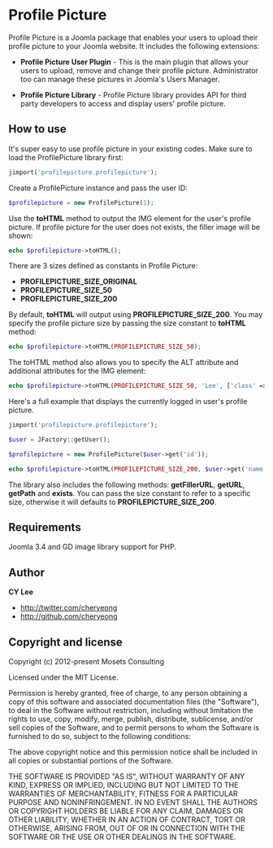 Profile Picture
===============

Profile Picture is a Joomla package that enables your users to upload their profile picture to your Joomla website. It includes the following extensions: 

+ **Profile Picture User Plugin** -
This is the main plugin that allows your users to upload, remove and change their profile picture. Administrator too can manage these pictures in Joomla's Users Manager.

+ **Profile Picture Library** - 
Profile Picture library provides API for third party developers to access and display users' profile picture.

How to use
----------
It's super easy to use profile picture in your existing codes. Make sure to load the ProfilePicture library first:

```php
jimport('profilepicture.profilepicture');
```

Create a ProfilePicture instance and pass the user ID:

```php
$profilepicture = new ProfilePicture(1);
```

Use the **toHTML** method to output the IMG element for the user's profile picture. If profile picture for the user does not exists, the filler image will be shown:

```php
echo $profilepicture->toHTML();
```

There are 3 sizes defined as constants in Profile Picture:
+ **PROFILEPICTURE_SIZE_ORIGINAL**
+ **PROFILEPICTURE_SIZE_50**
+ **PROFILEPICTURE_SIZE_200**
	
By default, **toHTML** will output using **PROFILEPICTURE_SIZE_200**. You may specify the profile picture size by passing the size constant to **toHTML** method:

```php
echo $profilepicture->toHTML(PROFILEPICTURE_SIZE_50);
```

The toHTML method also allows you to specify the ALT attribute and additional attributes for the IMG element:

```php
echo $profilepicture->toHTML(PROFILEPICTURE_SIZE_50, 'Lee', ['class' => 'profile', 'id' => 'lee-profile-picture']);
```

Here's a full example that displays the currently logged in user's profile picture.

```php
jimport('profilepicture.profilepicture');

$user = JFactory::getUser();

$profilepicture = new ProfilePicture($user->get('id'));

echo $profilepicture->toHTML(PROFILEPICTURE_SIZE_200, $user->get('name'));
```

The library also includes the following methods: **getFillerURL**, **getURL**, **getPath** and **exists**. You can pass the size constant to refer to a specific size, otherwise it will defaults to **PROFILEPICTURE_SIZE_200**.

Requirements
------------

Joomla 3.4 and GD image library support for PHP.

Author
-------

**CY Lee**

+ http://twitter.com/cheryeong
+ http://github.com/cheryeong

Copyright and license
---------------------

Copyright (c) 2012-present Mosets Consulting

Licensed under the MIT License.

Permission is hereby granted, free of charge, to any person obtaining a copy of this software and associated documentation files (the "Software"), to deal in the Software without restriction, including without limitation the rights to use, copy, modify, merge, publish, distribute, sublicense, and/or sell copies of the Software, and to permit persons to whom the Software is furnished to do so, subject to the following conditions:

The above copyright notice and this permission notice shall be included in all copies or substantial portions of the Software.

THE SOFTWARE IS PROVIDED "AS IS", WITHOUT WARRANTY OF ANY KIND, EXPRESS OR IMPLIED, INCLUDING BUT NOT LIMITED TO THE WARRANTIES OF MERCHANTABILITY, FITNESS FOR A PARTICULAR PURPOSE AND NONINFRINGEMENT. IN NO EVENT SHALL THE AUTHORS OR COPYRIGHT HOLDERS BE LIABLE FOR ANY CLAIM, DAMAGES OR OTHER LIABILITY, WHETHER IN AN ACTION OF CONTRACT, TORT OR OTHERWISE, ARISING FROM, OUT OF OR IN CONNECTION WITH THE SOFTWARE OR THE USE OR OTHER DEALINGS IN THE SOFTWARE.
